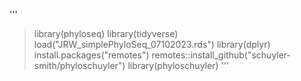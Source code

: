 '''
>library(phyloseq)
>library(tidyverse)
>load("JRW_simplePhyloSeq_07102023.rds")
>library(dplyr)
>install.packages("remotes")
remotes::install_github("schuyler-smith/phyloschuyler")
>library(phyloschuyler)
'''
